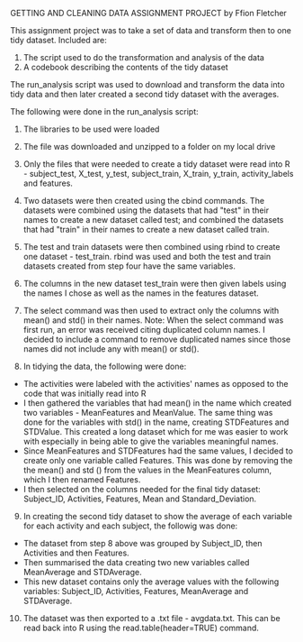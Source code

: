 GETTING AND CLEANING DATA ASSIGNMENT PROJECT
by Ffion Fletcher

This assignment project was to take a set of data and transform then to one tidy dataset. Included are:
1. The script used to do the transformation and analysis of the data
2. A codebook describing the contents of the tidy dataset

The run_analysis script was used to download and transform the data into tidy data and then later
created a second tidy dataset with the averages.

The following were done in the run_analysis script:
1. The libraries to be used were loaded

2. The file was downloaded and unzipped to a folder on my local drive

3. Only the files that were needed to create a tidy dataset were read into R - subject_test, 
X_test, y_test, subject_train, X_train, y_train, activity_labels and features.
 
4. Two datasets were then created using the cbind commands. The datasets were combined
using the datasets that had "test" in their names to create a new dataset called test; and combined
the datasets that had "train" in their names to create a new dataset called train.

5. The test and train datasets were then combined using rbind to create one dataset - test_train.
rbind was used and both the test and train datasets created from step four have the same variables.

6. The columns in the new dataset test_train were then given labels using the names I chose as well as
the names in the features dataset.

7. The select command was then used to extract only the columns with mean() and std() in their names.
Note: When the select command was first run, an error was received citing duplicated column names. I 
decided to include a command to remove duplicated names since those names did not include any with 
mean() or std().

8. In tidying the data, the following were done:
- The activities were labeled with the activities' names as opposed to the code that was initially read into R
- I then gathered the variables that had mean() in the name which created two variables - MeanFeatures and MeanValue.
The same thing was done for the variables with std() in the name, creating STDFeatures and STDValue. This created a long
dataset which for me was easier to work with especially in being able to give the variables meaningful names.
- Since MeanFeatures and STDFeatures had the same values, I decided to create only one variable called Features. 
This was done by removing the the mean() and std () from the values in the MeanFeatures column, which I then renamed Features.
- I then selected on the columns needed for the final tidy dataset: Subject_ID, Activities, Features, Mean and Standard_Deviation.

9. In creating the second tidy dataset to show the average of each variable for each activity and each subject, the followig was done:
- The dataset from step 8 above was grouped by Subject_ID, then Activities and then Features.
- Then summarised the data creating two new variables called MeanAverage and STDAverage.
- This new dataset contains only the average values with the following variables: Subject_ID, Activities, Features, MeanAverage and
STDAverage.

10. The dataset was then exported to a .txt file - avgdata.txt. This can be read back into R using the read.table(header=TRUE) command.
